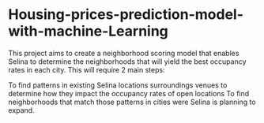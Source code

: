 # Housing-prices-prediction-model-with-machine-Learning
This project aims to create a neighborhood scoring model that enables Selina to determine the neighborhoods that will yield the best occupancy rates in each city. This will require 2 main steps:

To find patterns in existing Selina locations surroundings venues to determine how they impact the occupancy rates of open locations
To find neighborhoods that match those patterns in cities were Selina is planning to expand.
